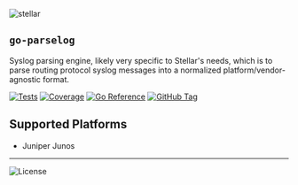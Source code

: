 ![stellar](https://res.cloudinary.com/stellaraf/image/upload/v1604277355/stellar-logo-gradient.png?width=300)

## `go-parselog`

Syslog parsing engine, likely very specific to Stellar's needs, which is to parse routing protocol syslog messages into a normalized platform/vendor-agnostic format.

[![Tests](https://img.shields.io/github/actions/workflow/status/stellaraf/go-parselog/tests.yml?style=for-the-badge&label=Tests)](https://github.com/stellaraf/go-parselog/actions/workflows/tests.yml) [![Coverage](https://img.shields.io/coverallsCoverage/github/stellaraf/go-parselog?style=for-the-badge)](https://coveralls.io/github/stellaraf/go-parselog) [![Go Reference](https://img.shields.io/badge/godoc-reference-5272B4.svg?style=for-the-badge)](https://pkg.go.dev/github.com/stellaraf/go-parselog) [![GitHub Tag](https://img.shields.io/github/v/tag/stellaraf/go-parselog?style=for-the-badge&label=Version)](https://github.com/stellaraf/go-parselog/tags)

## Supported Platforms

- Juniper Junos

---

![License](https://img.shields.io/github/license/stellaraf/go-parselog?color=000&style=for-the-badge)
